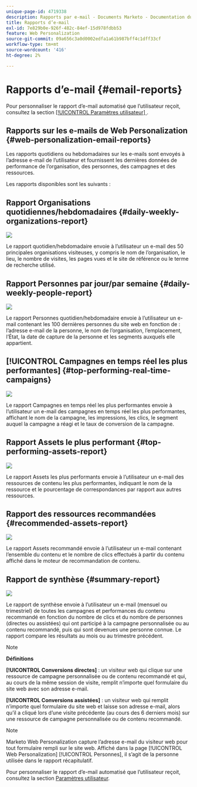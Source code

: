 ```yaml
---
unique-page-id: 4719338
description: Rapports par e-mail - Documents Marketo - Documentation du produit
title: Rapports d’e-mail
exl-id: 7e829b0e-926f-482c-84ef-15d978fdbb53
feature: Web Personalization
source-git-commit: 09a656c3a0d0002edfa1a61b987bff4c1dff33cf
workflow-type: tm+mt
source-wordcount: '416'
ht-degree: 2%

---
```


# Rapports d’e-mail {#email-reports}

Pour personnaliser le rapport d’e-mail automatisé que l’utilisateur reçoit, consultez la section [[!UICONTROL Paramètres utilisateur] ](/help/marketo/product-docs/web-personalization/getting-started/user-settings.md).

## Rapports sur les e-mails de Web Personalization {#web-personalization-email-reports}

Les rapports quotidiens ou hebdomadaires sur les e-mails sont envoyés à l’adresse e-mail de l’utilisateur et fournissent les dernières données de performance de l’organisation, des personnes, des campagnes et des ressources.

Les rapports disponibles sont les suivants :

## Rapport Organisations quotidiennes/hebdomadaires {#daily-weekly-organizations-report}

![](assets/image2014-12-6-13-3a32-3a8.png)

Le rapport quotidien/hebdomadaire envoie à l’utilisateur un e-mail des 50 principales organisations visiteuses, y compris le nom de l’organisation, le lieu, le nombre de visites, les pages vues et le site de référence ou le terme de recherche utilisé.

## Rapport Personnes par jour/par semaine {#daily-weekly-people-report}

![](assets/two.png)

Le rapport Personnes quotidien/hebdomadaire envoie à l’utilisateur un e-mail contenant les 100 dernières personnes du site web en fonction de : l’adresse e-mail de la personne, le nom de l’organisation, l’emplacement, l’État, la date de capture de la personne et les segments auxquels elle appartient.

## [!UICONTROL Campagnes en temps réel les plus performantes] {#top-performing-real-time-campaigns}

![](assets/image2014-12-6-13-3a32-3a31.png)

Le rapport Campagnes en temps réel les plus performantes envoie à l’utilisateur un e-mail des campagnes en temps réel les plus performantes, affichant le nom de la campagne, les impressions, les clics, le segment auquel la campagne a réagi et le taux de conversion de la campagne.

## Rapport Assets le plus performant {#top-performing-assets-report}

![](assets/image2014-12-6-13-3a29-3a5.png)

Le rapport Assets les plus performants envoie à l’utilisateur un e-mail des ressources de contenu les plus performantes, indiquant le nom de la ressource et le pourcentage de correspondances par rapport aux autres ressources.

## Rapport des ressources recommandées {#recommended-assets-report}

![](assets/image2014-12-6-13-3a28-3a43.png)

Le rapport Assets recommandé envoie à l’utilisateur un e-mail contenant l’ensemble du contenu et le nombre de clics effectués à partir du contenu affiché dans le moteur de recommandation de contenu.

## Rapport de synthèse {#summary-report}

![](assets/six.png)

Le rapport de synthèse envoie à l’utilisateur un e-mail (mensuel ou trimestriel) de toutes les campagnes et performances du contenu recommandé en fonction du nombre de clics et du nombre de personnes (directes ou assistées) qui ont participé à la campagne personnalisée ou au contenu recommandé, puis qui sont devenues une personne connue. Le rapport compare les résultats au mois ou au trimestre précédent.

>[!NOTE]
>
>**Définitions**
>
>**[!UICONTROL Conversions directes]** : un visiteur web qui clique sur une ressource de campagne personnalisée ou de contenu recommandé et qui, au cours de la même session de visite, remplit n’importe quel formulaire du site web avec son adresse e-mail.
>
>**[!UICONTROL Conversions assistées]** : un visiteur web qui remplit n’importe quel formulaire du site web et laisse son adresse e-mail, alors qu’il a cliqué lors d’une visite précédente (au cours des 6 derniers mois) sur une ressource de campagne personnalisée ou de contenu recommandé.

>[!NOTE]
>
>Marketo Web Personalization capture l’adresse e-mail du visiteur web pour tout formulaire rempli sur le site web. Affiché dans la page [!UICONTROL Web Personalization] [!UICONTROL Personnes], il s’agit de la personne utilisée dans le rapport récapitulatif.

Pour personnaliser le rapport d’e-mail automatisé que l’utilisateur reçoit, consultez la section [Paramètres utilisateur](/help/marketo/product-docs/web-personalization/getting-started/user-settings.md).
